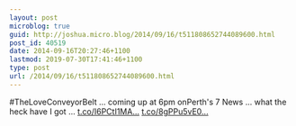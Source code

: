 ```yaml
---
layout: post
microblog: true
guid: http://joshua.micro.blog/2014/09/16/t511808652744089600.html
post_id: 40519
date: 2014-09-16T20:27:46+1100
lastmod: 2019-07-30T17:41:46+1100
type: post
url: /2014/09/16/t511808652744089600.html
---
```

#TheLoveConveyorBelt ... coming up at 6pm onPerth's 7 News ... what the heck have I got ... [t.co/I6PCtI1MA...](http://t.co/I6PCtI1MA5) [t.co/8gPPu5vE0...](http://t.co/8gPPu5vE0r)
